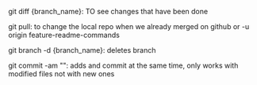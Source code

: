 git diff {branch_name}: TO  see changes that have been done

git pull: to change the local repo when we already merged on github
or -u origin feature-readme-commands

git branch -d {branch_name}: deletes branch

git commit -am "": adds and commit at the same time, only works with modified files not with new ones 